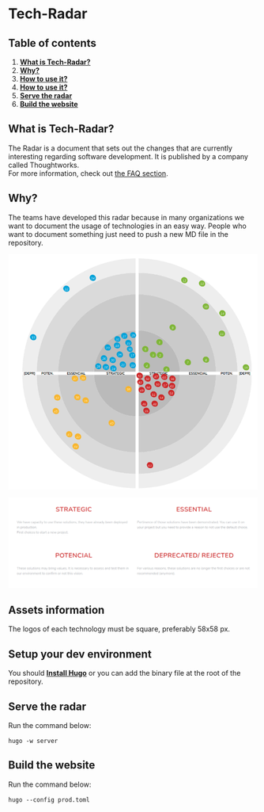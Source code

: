 # **Tech-Radar**

## **Table of contents**
1. [**What is Tech-Radar?**](#what-is-tech-radar?)
2. [**Why?**](#why?)
3. [**How to use it?**](#how-to-use-it?)
4. [**How to use it?**](#how-to-use-it?)
5. [**Serve the radar**](#serve-the-radar)
6. [**Build the website**](#build-the-website)


## **What is Tech-Radar?**

The Radar is a document that sets out the changes that are currently interesting regarding software development. It is published by a company called Thoughtworks.  
For more information, check out [the FAQ section](https://www.thoughtworks.com/radar/faq).

## **Why?**

The teams have developed this radar because in many organizations we want to document the usage of technologies in an easy way. People who want to document something just need to push a new MD file in the repository.

![tech-radar](static/images/preview.png)

![tech-radar](/static/images/preview-rings.png)

## **Assets information**

The logos of each technology must be square, preferably 58x58 px.

## **Setup your dev environment**
You should [**Install Hugo**](https://gohugo.io/getting-started/installing/) or you can add the binary file at the root of the repository.

## **Serve the radar**
Run the command below: 

```
hugo -w server
```

## **Build the website**
Run the command below: 

```
hugo --config prod.toml
```
